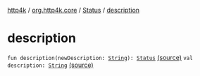 [http4k](../../index.md) / [org.http4k.core](../index.md) / [Status](index.md) / [description](./description.md)

# description

`fun description(newDescription: `[`String`](https://kotlinlang.org/api/latest/jvm/stdlib/kotlin/-string/index.html)`): `[`Status`](index.md) [(source)](https://github.com/http4k/http4k/blob/master/http4k-core/src/main/kotlin/org/http4k/core/Status.kt#L74)
`val description: `[`String`](https://kotlinlang.org/api/latest/jvm/stdlib/kotlin/-string/index.html) [(source)](https://github.com/http4k/http4k/blob/master/http4k-core/src/main/kotlin/org/http4k/core/Status.kt#L3)
